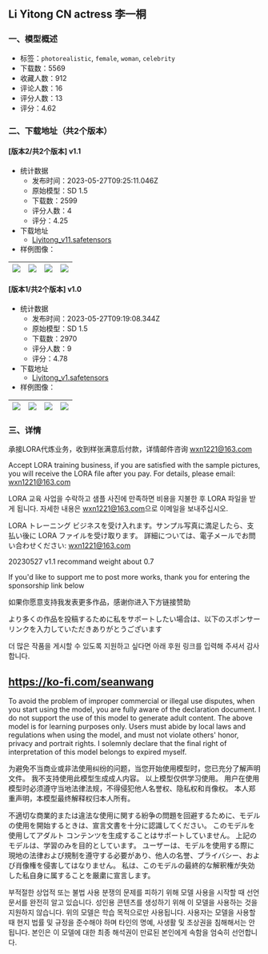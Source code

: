 ## Li Yitong CN actress 李一桐
### 一、模型概述

- 标签：`photorealistic`, `female`, `woman`, `celebrity`
- 下载数：5569
- 收藏人数：912
- 评论人数：16
- 评分人数：13
- 评分：4.62

### 二、下载地址（共2个版本）

#### [版本2/共2个版本] v1.1

- 统计数据
  - 发布时间：2023-05-27T09:25:11.046Z
  - 原始模型：SD 1.5
  - 下载数：2599
  - 评分人数：4
  - 评分：4.25
- 下载地址
  - [Liyitong_v11.safetensors](https://civitai.com/api/download/models/82580)
- 样例图像：

| <img src="https://image.civitai.com/xG1nkqKTMzGDvpLrqFT7WA/8c73e4f9-d354-484d-ba96-5b24d66a7468/width=450/929403.jpeg" /> | <img src="https://image.civitai.com/xG1nkqKTMzGDvpLrqFT7WA/939b8982-aba2-4899-bb14-f4a9c8511148/width=450/929404.jpeg" /> | <img src="https://image.civitai.com/xG1nkqKTMzGDvpLrqFT7WA/323ded11-4753-45b2-b698-2dcc1b5d3a4d/width=450/929401.jpeg" /> | <img src="https://image.civitai.com/xG1nkqKTMzGDvpLrqFT7WA/c52fb707-97da-4ccc-8193-7642e882e425/width=450/929402.jpeg" /> |
| ---- | ---- | ---- | ---- |

#### [版本1/共2个版本] v1.0

- 统计数据
  - 发布时间：2023-05-27T09:19:08.344Z
  - 原始模型：SD 1.5
  - 下载数：2970
  - 评分人数：9
  - 评分：4.78
- 下载地址
  - [Liyitong_v1.safetensors](https://civitai.com/api/download/models/48961)
- 样例图像：

| <img src="https://image.civitai.com/xG1nkqKTMzGDvpLrqFT7WA/5f17cd4d-c2b6-4f34-def7-cc1e6cb1f700/width=450/531612.jpeg" /> | <img src="https://image.civitai.com/xG1nkqKTMzGDvpLrqFT7WA/6444412a-ee0a-40f2-59cc-110668c74a00/width=450/532512.jpeg" /> | <img src="https://image.civitai.com/xG1nkqKTMzGDvpLrqFT7WA/bbbd17d7-ad9b-46ef-96ae-275a9ae70000/width=450/531609.jpeg" /> | <img src="https://image.civitai.com/xG1nkqKTMzGDvpLrqFT7WA/e79d82b1-620b-4a7f-dff1-559f8630dc00/width=450/531611.jpeg" /> |
| ---- | ---- | ---- | ---- |


### 三、详情
<p>承接LORA代炼业务，收到样张满意后付款，详情邮件咨询 <a target="_blank" rel="ugc" href="mailto:wxn1221@163.com">wxn1221@163.com</a></p><p>Accept LORA training business,  if you are satisfied with the sample pictures, you will receive the LORA file after you pay. For details, please email: <a target="_blank" rel="ugc" href="mailto:wxn1221@163.com">wxn1221@163.com</a></p><p>LORA 교육 사업을 수락하고 샘플 사진에 만족하면 비용을 지불한 후 LORA 파일을 받게 됩니다. 자세한 내용은 <a target="_blank" rel="ugc" href="mailto:wxn1221@163.com">wxn1221@163.com</a>으로 이메일을 보내주십시오.</p><p>LORA トレーニング ビジネスを受け入れます。サンプル写真に満足したら、支払い後に LORA ファイルを受け取ります。 詳細については、電子メールでお問い合わせください: <a target="_blank" rel="ugc" href="mailto:wxn1221@163.com">wxn1221@163.com</a></p><p></p><p>20230527 v1.1 recommand weight about 0.7</p><p></p><p>If you'd like to support me to post more works, thank you for entering the sponsorship link below</p><p>如果你愿意支持我发表更多作品，感谢你进入下方链接赞助</p><p>より多くの作品を投稿するために私をサポートしたい場合は、以下のスポンサーリンクを入力していただきありがとうございます</p><p>더 많은 작품을 게시할 수 있도록 지원하고 싶다면 아래 후원 링크를 입력해 주셔서 감사합니다.</p><h2 id="httpsko-ficomseanwang"><a target="_blank" rel="ugc" href="https://ko-fi.com/seanwang">https://ko-fi.com/seanwang</a></h2><p></p><p>To avoid the problem of improper commercial or illegal use disputes, when you start using the model, you are fully aware of the declaration document. I do not support the use of this model to generate adult content. The above model is for learning purposes only. Users must abide by local laws and regulations when using the model, and must not violate others' honor, privacy and portrait rights. I solemnly declare that the final right of interpretation of this model belongs to expired myself.</p><p>为避免不当商业或非法使用纠纷的问题，当您开始使用模型时，您已充分了解声明文件。 我不支持使用此模型生成成人内容。 以上模型仅供学习使用。 用户在使用模型时必须遵守当地法律法规，不得侵犯他人名誉权、隐私权和肖像权。 本人郑重声明，本模型最终解释权归本人所有。</p><p>不適切な商業的または違法な使用に関する紛争の問題を回避するために、モデルの使用を開始するときは、宣言文書を十分に認識してください。 このモデルを使用してアダルト コンテンツを生成することはサポートしていません。 上記のモデルは、学習のみを目的としています。 ユーザーは、モデルを使用する際に現地の法律および規制を遵守する必要があり、他人の名誉、プライバシー、および肖像権を侵害してはなりません。 私は、このモデルの最終的な解釈権が失効した私自身に属することを厳粛に宣言します。</p><p>부적절한 상업적 또는 불법 사용 분쟁의 문제를 피하기 위해 모델 사용을 시작할 때 선언 문서를 완전히 알고 있습니다. 성인용 콘텐츠를 생성하기 위해 이 모델을 사용하는 것을 지원하지 않습니다. 위의 모델은 학습 목적으로만 사용됩니다. 사용자는 모델을 사용할 때 현지 법률 및 규정을 준수해야 하며 타인의 명예, 사생활 및 초상권을 침해해서는 안 됩니다. 본인은 이 모델에 대한 최종 해석권이 만료된 본인에게 속함을 엄숙히 선언합니다.</p>